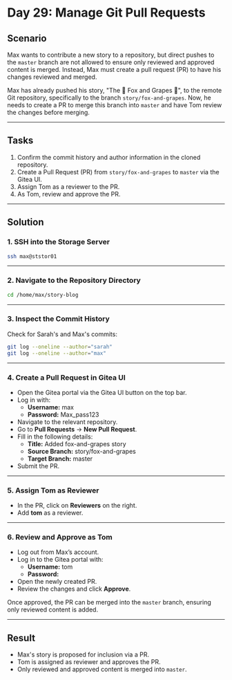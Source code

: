 # Day 29: Manage Git Pull Requests

## Scenario

Max wants to contribute a new story to a repository, but direct pushes to the `master` branch are not allowed to ensure only reviewed and approved content is merged. Instead, Max must create a pull request (PR) to have his changes reviewed and merged.

Max has already pushed his story, "The 🦊 Fox and Grapes 🍇", to the remote Git repository, specifically to the branch `story/fox-and-grapes`. Now, he needs to create a PR to merge this branch into `master` and have Tom review the changes before merging.

---

## Tasks

1. Confirm the commit history and author information in the cloned repository.
2. Create a Pull Request (PR) from `story/fox-and-grapes` to `master` via the Gitea UI.
3. Assign Tom as a reviewer to the PR.
4. As Tom, review and approve the PR.

---

## Solution

### 1. SSH into the Storage Server

```bash
ssh max@ststor01
```

---

### 2. Navigate to the Repository Directory

```bash
cd /home/max/story-blog
```

---

### 3. Inspect the Commit History

Check for Sarah's and Max's commits:

```bash
git log --oneline --author="sarah"
git log --oneline --author="max"
```

---

### 4. Create a Pull Request in Gitea UI

- Open the Gitea portal via the Gitea UI button on the top bar.
- Log in with:
  - **Username:** max
  - **Password:** Max_pass123
- Navigate to the relevant repository.
- Go to **Pull Requests** → **New Pull Request**.
- Fill in the following details:
  - **Title:** Added fox-and-grapes story
  - **Source Branch:** story/fox-and-grapes
  - **Target Branch:** master
- Submit the PR.

---

### 5. Assign Tom as Reviewer

- In the PR, click on **Reviewers** on the right.
- Add **tom** as a reviewer.

---

### 6. Review and Approve as Tom

- Log out from Max’s account.
- Log in to the Gitea portal with:
  - **Username:** tom
  - **Password:** 
- Open the newly created PR.
- Review the changes and click **Approve**.

Once approved, the PR can be merged into the `master` branch, ensuring only reviewed content is added.

---

## Result

- Max's story is proposed for inclusion via a PR.
- Tom is assigned as reviewer and approves the PR.
- Only reviewed and approved content is merged into `master`.
